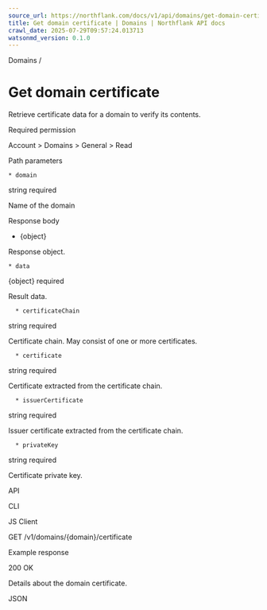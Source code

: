 ```yaml
---
source_url: https://northflank.com/docs/v1/api/domains/get-domain-certificate
title: Get domain certificate | Domains | Northflank API docs
crawl_date: 2025-07-29T09:57:24.013713
watsonmd_version: 0.1.0
---
```


Domains / 

# Get domain certificate

Retrieve certificate data for a domain to verify its contents.

Required permission

Account > Domains > General > Read

Path parameters

    * domain

string required

Name of the domain




Response body

  * {object}

Response object.

    * data

{object} required

Result data.

      * certificateChain

string required

Certificate chain. May consist of one or more certificates.

      * certificate

string required

Certificate extracted from the certificate chain.

      * issuerCertificate

string required

Issuer certificate extracted from the certificate chain.

      * privateKey

string required

Certificate private key.




API

CLI

JS Client

GET /v1/domains/{domain}/certificate

Example response

200 OK

Details about the domain certificate.

JSON